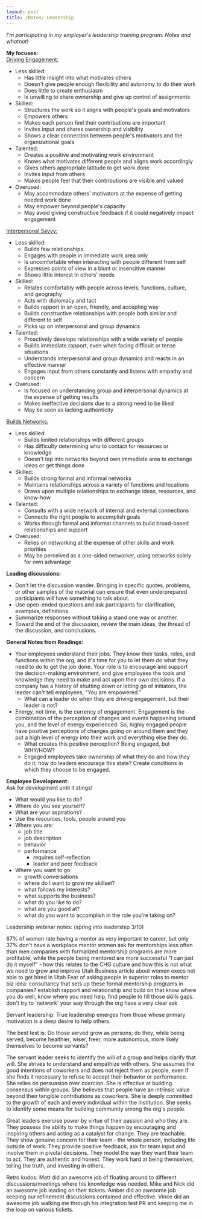 ```yaml
---
layout: post
title: /Notes/ Leadership
---
```


_I'm participating in my employer's leadership training program. Notes and whatnot!_

**My focuses:**  
<ins>Driving Engagement:</ins>

- Less skilled:
    - Has little insight into what motivates others
    - Doesn't give people enough flexibility and autonomy to do their work
    - Does little to create enthusiasm
    - Is unwilling to share ownership and give up control of assignments
- Skilled:
    - Structures the work so it aligns with people's goals and motivators
    - Empowers others
    - Makes each person feel their contributions are important
    - Invites input and shares ownership and visibility
    - Shows a clear connection between people's motivators and the organizational goals
- Talented:
    - Creates a positive and motivating work environment
    - Knows what motivates different people and aligns work accordingly
    - Gives others appropriate latitude to get work done
    - Invites input from others
    - Makes people feel that their contributions are visible and valued
- Overused:
    - May accommodate others' motivators at the expense of getting needed work done
    - May empower beyond people's capacity
    - May avoid giving constructive feedback if it could negatively impact engagement  

<ins>Interpersonal Savvy:</ins>  

- Less skilled:
    - Builds few relationships
    - Engages with people in immediate work area only
    - Is uncomfortable when interacting with people different from self
    - Expresses points of view in a blunt or insensitive manner
    - Shows little interest in others' needs
- Skilled:
    - Relates comfortably with people across levels, functions, culture, and geography
    - Acts with diplomacy and tact
    - Builds rapport in an open, friendly, and accepting way
    - Builds constructive relationships with people both similar and different to self
    - Picks up on interpersonal and group dynamics
- Talented:
    - Proactively develops relationships with a wide variety of people
    - Builds immediate rapport, even when facing difficult or tense situations
    - Understands interpersonal and group dynamics and reacts in an effective manner
    - Engages input from others constantly and listens with empathy and concern
- Overused:
    - Is focused on understanding group and interpersonal dynamics at the expense of getting results
    - Makes ineffective decisions due to a strong need to be liked
    - May be seen as lacking authenticity  

<ins>Builds Networks:</ins>  

- Less skilled:
    - Builds limited relationships with different groups
    - Has difficulty determining who to contact for resources or knowledge
    - Doesn't tap into networks beyond own immediate area to exchange ideas or get things done
- Skilled:
    - Builds strong formal and informal networks
    - Maintains relationships across a variety of functions and locations
    - Draws upon multiple relationships to exchange ideas, resources, and know-how
- Talented:
    - Consults with a wide network of internal and external connections
    - Connects the right people to accomplish goals
    - Works through formal and informal channels to build broad-based relationships and support
- Overused:
    - Relies on networking at the expense of other skills and work priorities
    - May be perceived as a one-sided networker, using networks solely for own advantage

**Leading discussions:**  

- Don't let the discussion wander. Bringing in specific quotes, problems, or other samples of the material can ensure that even underprepared participants will have something to talk about.
- Use open-ended questions and ask participants for clarification, examples, definitions.
- Summarize responses without taking a stand one way or another.
- Toward the end of the discussion, review the main ideas, the thread of the discussion, and conclusions.

**General Notes from Readings:**  

- Your employees understand their jobs. They know their tasks, roles, and functions within the org, and it's time for you to let them do what they need to do to get the job done. Your role is to encourage and support the decision-making environment, and give employees the tools and knowledge they need to make and act upon their own decisions. If a company has a history of shutting down or letting go of initiators, the leader can't tell employees, "You are empowered."  
    - What can a leader do when they are driving engagement, but their leader is not?
- Energy, not time, is the currency of engagement. Engagement is the combination of the perception of changes and events happening around you, and the level of energy experienced. So, highly engaged people have positive perceptions of changes going on around them and they put a high level of energy into their work and everything else they do.
    - What creates this positive perception? Being engaged, but WHY/HOW?
    - Engaged employees take ownership of what they do and how they do it; how do leaders encourage this state? Create conditions in which they choose to be engaged.

**Employee Development:**  
Ask for development until it stings!
- What would you like to do?
- Where do you see yourself?
- What are your aspirations?
- Use the resources, tools, people around you
- Where you are:
    - job title
    - job description
    - behavior
    - performance
        - requires self-reflection
        - leader and peer feedback
- Where you want to go:
    - growth conversations
    - where do I want to grow my skillset?
    - what follows my interests?
    - what supports the business?
    - what do you like to do?
    - what are you good at?
    - what do you want to accomplish in the role you're taking on?


Leadership webinar notes: (spring into leadership 3/10)

67% of women rate having a mentor as very important to career, but only 37% don't have a workplace mentor
women ask for mentorships less often than men
companies with formalized mentorship programs are more profitable, while the people being mentored are more successful
 "I can just do it myself" - how this relates to the CHG culture and how this is not what we need to grow and improve
 Utah Business article about women execs not able to get hired in Utah
 Fear of asking people in superior roles to mentor
biz idea: consultancy that sets up these formal mentorship programs in companies?
establish rapport and relationship and build on that
know where you do well, know where you need help, find people to fill those skills gaps. don't try to 'network' your way through the org
have a very clear ask



Servant leadership:
True leadership emerges from those whose primary motivation is a deep desire to help others.

The best test is: Do those served grow as persons; do they, while being served, become healthier, wiser, freer, more autonomous, more likely themselves to become servants?

The servant leader seeks to identify the will of a group and helps clarify that will. She strives to understand and empathize with others. She assumes the good intentions of coworkers and does not reject them as people, even if she finds it necessary to refuse to accept their behavior or performance. She relies on persuasion over coercion. She is effective at building consensus within groups. She believes that people have an intrinsic value beyond their tangible contributions as coworkers. She is deeply committed to the growth of each and every individual within the institution. She seeks to identify some means for building community among the org's people.


Great leaders exercise power by virtue of their passion and who they are. They possess the ability to make things happen by encouraging and inspiring others and acting as a catalyst for change. They are teachable. They show genuine concern for their team - the whole person, including life outside of work. They provide positive feedback, ask for team input and involve them in pivotal decisions. They model the way they want their team to act. They are authentic and honest. They work hard at being themselves, telling the truth, and investing in others.


Retro kudos:
Matt did an awesome job of floating around to different discussions/meetings where his knowledge was needed.
Mike and Nick did an awesome job leading on their tickets.
Amber did an awesome job keeping our refinement discussions contained and effective.
Vince did an awesome job walking me through his integration test PR and keeping me in the loop on various tickets.

